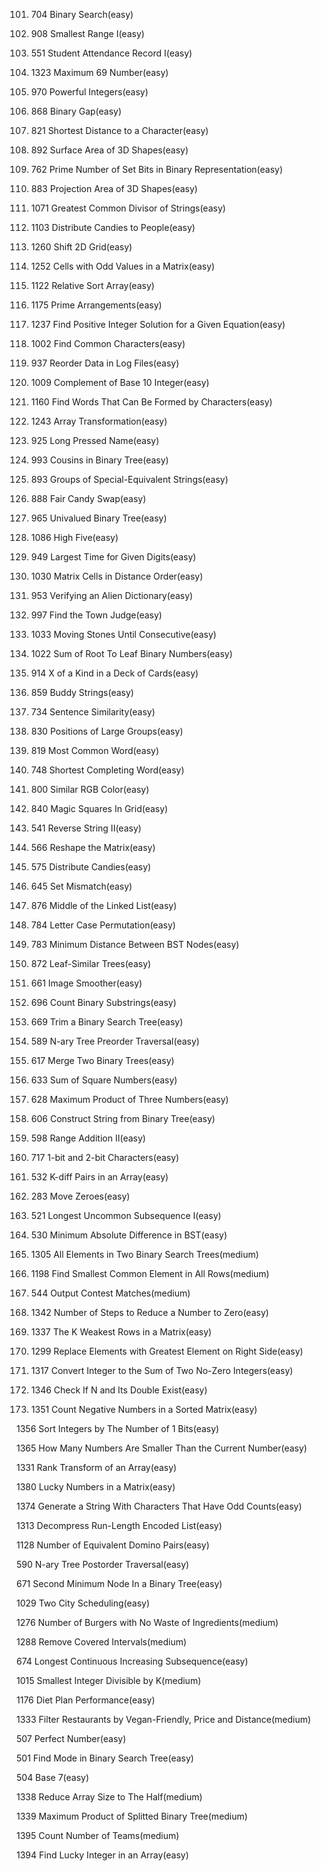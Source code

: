101. 704 Binary Search(easy)   

102. 908 Smallest Range I(easy)   

103. 551 Student Attendance Record I(easy)    

104. 1323 Maximum 69 Number(easy)        

105. 970 Powerful Integers(easy)     

106. 868 Binary Gap(easy)     

107. 821 Shortest Distance to a Character(easy)     

108. 892 Surface Area of 3D Shapes(easy)    

109. 762 Prime Number of Set Bits in Binary Representation(easy)  

110. 883 Projection Area of 3D Shapes(easy)     

111. 1071 Greatest Common Divisor of Strings(easy)

112. 1103 Distribute Candies to People(easy)

113. 1260 Shift 2D Grid(easy)

114. 1252 Cells with Odd Values in a Matrix(easy)

115. 1122 Relative Sort Array(easy)

116. 1175 Prime Arrangements(easy)

117. 1237 Find Positive Integer Solution for a Given Equation(easy)

118. 1002 Find Common Characters(easy)

119. 937 Reorder Data in Log Files(easy)

120. 1009 Complement of Base 10 Integer(easy)

121. 1160 Find Words That Can Be Formed by Characters(easy)

122. 1243 Array Transformation(easy)

123. 925 Long Pressed Name(easy)

124. 993 Cousins in Binary Tree(easy)

125. 893 Groups of Special-Equivalent Strings(easy)

126. 888 Fair Candy Swap(easy)

127. 965 Univalued Binary Tree(easy)

128. 1086 High Five(easy)   

129. 949 Largest Time for Given Digits(easy)    

130. 1030 Matrix Cells in Distance Order(easy)    

131. 953 Verifying an Alien Dictionary(easy)    

132. 997 Find the Town Judge(easy)    

133. 1033 Moving Stones Until Consecutive(easy)     

134. 1022 Sum of Root To Leaf Binary Numbers(easy)      

135. 914 X of a Kind in a Deck of Cards(easy)     

136. 859 Buddy Strings(easy)      

137. 734 Sentence Similarity(easy)      

138. 830 Positions of Large Groups(easy)      

139. 819 Most Common Word(easy)     

140. 748 Shortest Completing Word(easy)       

141. 800 Similar RGB Color(easy)      

142. 840 Magic Squares In Grid(easy)      

143. 541 Reverse String II(easy)      

144. 566 Reshape the Matrix(easy)     

145. 575 Distribute Candies(easy)     

146. 645 Set Mismatch(easy)     

147. 876 Middle of the Linked List(easy)      

148. 784 Letter Case Permutation(easy)      

149. 783 Minimum Distance Between BST Nodes(easy)     

150. 872 Leaf-Similar Trees(easy)     

151. 661 Image Smoother(easy)     

152. 696 Count Binary Substrings(easy)      

153. 669 Trim a Binary Search Tree(easy)      

154. 589 N-ary Tree Preorder Traversal(easy)      

155. 617 Merge Two Binary Trees(easy)       

156. 633 Sum of Square Numbers(easy)        

157. 628 Maximum Product of Three Numbers(easy)       

158. 606 Construct String from Binary Tree(easy)        

159. 598 Range Addition II(easy)        

160. 717 1-bit and 2-bit Characters(easy)       

161. 532 K-diff Pairs in an Array(easy)       

162. 283 Move Zeroes(easy)      

163. 521 Longest Uncommon Subsequence I(easy)     

164. 530 Minimum Absolute Difference in BST(easy)       

165. 1305 All Elements in Two Binary Search Trees(medium)     

166. 1198 Find Smallest Common Element in All Rows(medium)      

167. 544 Output Contest Matches(medium)       

168. 1342 Number of Steps to Reduce a Number to Zero(easy)      

169. 1337 The K Weakest Rows in a Matrix(easy)      

170. 1299 Replace Elements with Greatest Element on Right Side(easy)      

171. 1317 Convert Integer to the Sum of Two No-Zero Integers(easy)      

172. 1346 Check If N and Its Double Exist(easy)     

173. 1351 Count Negative Numbers in a Sorted Matrix(easy)       

1356 Sort Integers by The Number of 1 Bits(easy)       

1365 How Many Numbers Are Smaller Than the Current Number(easy)      

1331 Rank Transform of an Array(easy)      

1380 Lucky Numbers in a Matrix(easy)     

1374 Generate a String With Characters That Have Odd Counts(easy)      

1313 Decompress Run-Length Encoded List(easy)      

1128 Number of Equivalent Domino Pairs(easy)     

590 N-ary Tree Postorder Traversal(easy)     

671 Second Minimum Node In a Binary Tree(easy)     

1029 Two City Scheduling(easy)     

1276 Number of Burgers with No Waste of Ingredients(medium)      

1288 Remove Covered Intervals(medium)      

674 Longest Continuous Increasing Subsequence(easy)      

1015 Smallest Integer Divisible by K(medium)       

1176 Diet Plan Performance(easy)       

1333 Filter Restaurants by Vegan-Friendly, Price and Distance(medium)      

507 Perfect Number(easy)       

501 Find Mode in Binary Search Tree(easy)        

504 Base 7(easy)     

1338 Reduce Array Size to The Half(medium)       

1339 Maximum Product of Splitted Binary Tree(medium)     

1395 Count Number of Teams(medium)       

1394 Find Lucky Integer in an Array(easy)      
